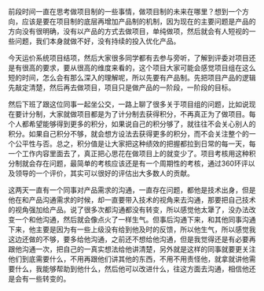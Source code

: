 前段时间一直在思考做项目制的一些事情，做项目制的未来在哪里？想到一个方向，应该是要在项目制的底层再增加产品制的机制，因为现在的主要问题是产品的方向没有很明确，没有以产品的方式去做项目，单纯做项，然后就会有人短视的一些问题，我们本身就做不好，没有持续的投入优化产品。

今天运价系统项目结项，然后大家很多同学都有去参与旁听，了解到评委对项目还是有很高的要求，要从很高的维度来看的，这个项目大家可能会感觉项目组在这么短的时间，怎么会有那么深入的理解呢，所以先要有产品制。先把项目产品的逻辑先敲定清楚，然后再去做项目，项目只是做产品的一阶段，一阶段的目标。

然后下班了跟这位同事一起坐公交，一路上聊了很多关于项目组的问题，比如说现在要计分制，大家就做项目都是为了计分制去获得积分，不再真正为了做项目。每个人都希望能够得到更多的积分，如果说自己的积分够了，就往往不会关心别人的积分。如果自己积分不够，就会想方设法去获得更多的积分，而不会关注整个的一个公平性与否。总之，积分值是让大家把这种绩效的把握都拉到日常的每一天，每一个工作内容里面去了，真正把心思花在做项目上的就变少了。项目考核用这种积分制就会存在问题，最简单的考核应该还是有一个周期性的考核，通过360环评以及领导的一个评价，其实可以很好的评估出大多数人的贡献。

这两天一直有一个同事对产品需求的沟通，一直存在问题，都他是技术出身，但是他在和产品沟通需求的时候，却一直要带入技术的视角来去沟通，那要把自己技术的视角强加给产品。说了很多次都沟通都没有转变，所以感觉他太犟了，没办法改变一个和他沟通，然后就会像点火了一样生气。但事后沟通下来，和其他同事沟通下来，他主要是因为有一些上级没有给到他及时的反馈，所以他生气，所以感觉我这边还做的不够，要多给他沟通，之前还不想给他沟通，但是我觉得还是有必要再跟他沟通一次，把自己的一真实想法给他讲清楚，另外就是这样的同事就要更关注他们到底需要什么，不用再跟他们讲其他的东西，不用不用责怪他，就拿就讲他需要什么，我能够帮助到他什么，然后他可以改进什么，往这方面去沟通，相信他还是会有一些转变的。
